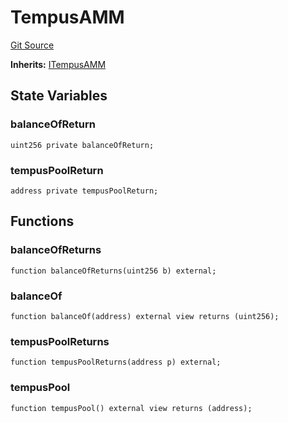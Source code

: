 # TempusAMM
[Git Source](https://github.com/Swivel-Finance/illuminate/blob/7162e4822e4bbebd99b67c43e703ecedf92a2138/src/mocks/TempusAMM.sol)

**Inherits:**
[ITempusAMM](/src/interfaces/ITempusAMM.sol/contract.ITempusAMM.md)


## State Variables
### balanceOfReturn

```solidity
uint256 private balanceOfReturn;
```


### tempusPoolReturn

```solidity
address private tempusPoolReturn;
```


## Functions
### balanceOfReturns


```solidity
function balanceOfReturns(uint256 b) external;
```

### balanceOf


```solidity
function balanceOf(address) external view returns (uint256);
```

### tempusPoolReturns


```solidity
function tempusPoolReturns(address p) external;
```

### tempusPool


```solidity
function tempusPool() external view returns (address);
```

